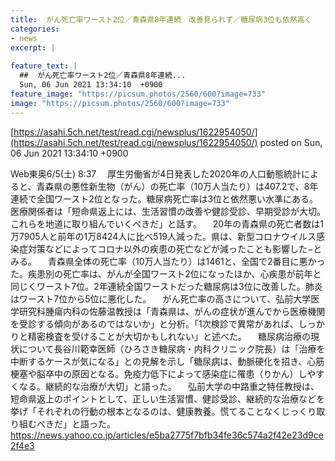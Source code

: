 ```yaml
---
title:  がん死亡率ワースト2位／青森県8年連続　改善見られず／糖尿病3位も依然高く  
categories:
- news
excerpt: |
  
feature_text: |
  ##  がん死亡率ワースト2位／青森県8年連続...
  Sun, 06 Jun 2021 13:34:10  +0900
feature_image: "https://picsum.photos/2560/600?image=733"
image: "https://picsum.photos/2560/600?image=733"
---
```


[https://asahi.5ch.net/test/read.cgi/newsplus/1622954050/](https://asahi.5ch.net/test/read.cgi/newsplus/1622954050/)
posted on Sun, 06 Jun 2021 13:34:10  +0900

<!--more-->

Web東奥6/5(土) 8:37 　厚生労働省が4日発表した2020年の人口動態統計によると、青森県の悪性新生物（がん）の死亡率（10万人当たり）は407.2で、8年連続で全国ワースト2位となった。糖尿病死亡率は3位と依然悪い水準にある。医療関係者は「短命県返上には、生活習慣の改善や健診受診、早期受診が大切。これらを地道に取り組んでいくべきだ」と話す。 　20年の青森県の死亡者数は1万7905人と前年の1万8424人に比べ519人減った。県は、新型コロナウイルス感染症対策などによってコロナ以外の疾患の死亡などが減ったことも影響した−とみる。 　青森県全体の死亡率（10万人当たり）は1461と、全国で2番目に悪かった。疾患別の死亡率は、がんが全国ワースト2位になったほか、心疾患が前年と同じくワースト7位。2年連続全国ワーストだった糖尿病は3位に改善した。肺炎はワースト7位から5位に悪化した。 　がん死亡率の高さについて、弘前大学医学研究科腫瘍内科の佐藤温教授は「青森県は、がんの症状が進んでから医療機関を受診する傾向があるのではないか」と分析。「1次検診で異常があれば、しっかりと精密検査を受けることが大切かもしれない」と述べた。 　糖尿病治療の現状について長谷川範幸医師（ひろさき糖尿病・内科クリニック院長）は「治療を中断するケースが気になる」との見解を示し「糖尿病は、動脈硬化を招き、心筋梗塞や脳卒中の原因となる。免疫力低下によって感染症に罹患（りかん）しやすくなる。継続的な治療が大切」と語った。 　弘前大学の中路重之特任教授は、短命県返上のポイントとして、正しい生活習慣、健診受診、継続的な治療などを挙げ「それぞれの行動の根本となるのは、健康教養。慌てることなくじっくり取り組むべきだ」と語った。 https://news.yahoo.co.jp/articles/e5ba2775f7bfb34fe36c574a2f42e23d9ce2f4e3
